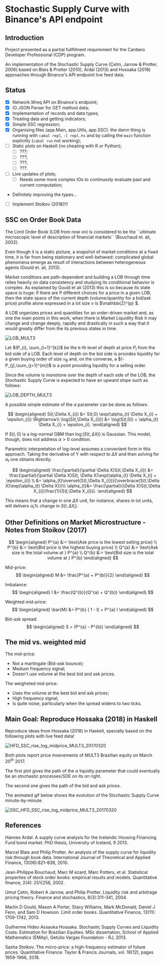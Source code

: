 # Stochastic Supply Curve with Binance's API endpoint
## Introduction
  Project presented as a partial fullfilment requirement for the
  Cardano Developer Professional (CDP) program.
  
  An implementation of the Stochastic Supply Curve 
  (Çetin, Jarrow & Protter, 2006) based on Blais & Protter (2010), 
  Árdal (2013) and Hossaka (2018) approaches through Binance's API endpoint live feed data. 

## Status
  * [X] Network.Wreq API on Binance's endpoint;
  * [X] IO JSON Parser for GET method data;
  * [X] Implementation of records and data types;
  * [X] Treating data and getting indicators;
  * [X] Simple SSC regression;
  * [X] Organising files (app.Main, app.Utils, app.SSC): the damn thing is running with ```cabal repl```, ```:l repl.hs``` and by calling the ```main``` function explicitly (```cabal run``` not working);
  * [ ] Static plots on Haskell (no cheating with R or Python);
    * [ ] ???;
    * [ ] ???;
    * [ ] ???;
    * [ ] ???.
  * [ ] Live updates of plots;
    * [ ] Needs some more complex IOs to continuosly evaluate past and current computation;
  * Definitely improving the types...
  * [ ] Implement Stoikov (2018)!!!
## SSC on Order Book Data

  The Limit Order Book (LOB from now on) is considered to be the ``ultimate microscopic level of description of financial markets´´ (Bouchaud et. ali, 2002).

  Even though it is a static picture, a snapshot of market conditions at a fixed time, it is far from being stationary and well-behaved: complicated global phenomena emerge as result of interactions between heterogeneous agents (Gould et. ali, 2013).

  Market conditions are path-dependent and building a LOB through time relies heavily on data consistency and studying its conditional behavior is complex. As explained by Gould et ali (2013) this is so because its state space is huge: if there are P different choices for a price in a given LOB, then the state space of the current depth (volume/quantity for a bid/ask price) profile alone expressed in a lot size $\nu$ is $\mathbb{Z}^{p} $.

  A LOB organizes prices and quantities for an order-driven market and, as one the main points in this work, when there is Market Liquidity Risk it may change and change deeply, rapidly and drastically in such a way that it would greatly differ from the its previous states in time. 

  ![LOB_MULT3](img/Example_LOB1_Chap4.jpeg)


  Let $(P_{i}, \sum_{i=1}^{k})$ be the k-th level of depth at price $P_{i}$ from the bid side of a LOB. Each level of depth on the bid side is provides liquidity for a given buying order of size $v_{B}$ and, on the converse, a $(-P_{j},\sum_{j=1}^{m})$ is a point providing liquidity for a selling order. 

  Since the volume is monotone over the depth of each side of the LOB, the Stochastic Supply Curve is expected to have an upward slope such as follows:

  ![LOB_DEPTH_MULT3](img/Example_LOBD1_Chap4.jpeg)

  A possible simple estimate of the $\alpha$ parameter can be done as follows:

$$
\begin{aligned}
S(t,\Delta X_{i}) &= S(t,0) \exp(\alpha_{t} \Delta X_{i} + \epsilon_{i}) \Rightarrow\\
\log(S(t,\Delta X_{i})) &= \log(S(t,0)) + \alpha_{t} \Delta X_{i} + \epsilon_{i}.
\end{aligned}
$$

  If $S(t,0)$ is a log-normal GBM than $\log(S(t,\Delta X))$ is Gaussian. This model, though, does not address $\alpha > 0$ condition. 

  Parametric interpretation of log-level assumes a convenient form in this approach. Taking the derivative of Y with respect to $\Delta X$ and then solving for $\alpha_{t}$ one obtains directly:

$$
\begin{aligned}
\frac{\partial}{\partial \Delta X}S(t,\Delta X_{i}) &= \frac{\partial}{\partial \Delta X}S(t, \Delta X)\exp(\alpha_{t} \Delta X_{i} + \epsilon_{i}) \\
&= \alpha_{t}\overset{S(t,\Delta X_{i})}{\overbrace{S(t,\Delta X)\exp(\alpha_{t} \Delta X)}}\\
\alpha_{t}&= \frac{\partial}{\Delta X}S(t,\Delta X_{i})\frac{1}{S(t,\Delta X_{i})}.
\end{aligned}
$$

  This means that a change in one $\Delta X$ unit, for instance, shares in lot units, will delivers $\alpha_{t}$\% change in $S(t,\Delta X_{i})$.
## Other Definitions on Market Microstructure - Notes from Stoikov (2017)
$$
\begin{aligned}
P^{a} &:= \text{Ask price is the lowest selling price} \\
P^{b} &:= \text{Bid price is the highest buying price} \\
Q^{a} &:= \text{Ask size is the total volume at } P^{a} \\
Q^{b} &:= \text{Bid size is the total volume at } P^{b}
\end{aligned}
$$

Mid-price:
$$
\begin{aligned}
M &= \frac{P^{a} + P^{b}}{2}
\end{aligned}
$$

Imbalance:
$$
\begin{aligned}
I &= \frac{Q^{b}}{Q^{a} + Q^{b}}
\end{aligned}
$$

Weighted mid-price:
$$
\begin{aligned}
\bar{M} &= P^{b} ( 1 - I) + P^{a} I
\end{aligned}
$$

Bid-ask spread:
$$
\begin{aligned}
S = (P^{a} - P^{b})
\end{aligned}
$$

## The mid vs. weighted mid

The mid-price:
  * Not a martingale (Bid-ask bounce);
  * Medium frequency signal;
  * Doesn't use volume at the best bid and ask prices.

The weigheted mid-price:
  * Uses the volume at the best bid and ask prices;
  * High frequency signal;
  * Is quite noise, particularly when the spread widens to two ticks.

## Main Goal: Reproduce Hossaka (2018) in Haskell
  Reproduce ideas from Hossaka (2018) in Haskell, specially based on the following plots with live feed data!
  
  ![HFD_SSC_rise_log_midprice_MULT3_20170320](img/alpha_S0_loglevel.jpeg)

  Both plots report price moevements of MULT3 Brazilian equity on March 20<sup>th</sup> 2017.

  The first plot gives the path of the $\alpha$ liquidty parameter that could eventually be an stochastic processes/SDE on its on right. 

  The second one gives the path of the bid and ask prices.

  The animated gif below shows the evolution of the Stochastic Supply Curve minute-by-minute.

  ![SSC_HFD_SSC_rise_log_midprice_MULT3_20170320](img/SSC_MULT3_20170320.gif)

## References

Hannes Ardal. A supply curve analysis for the Icelandic Housing Financing Fund
bond market. PhD thesis, University of Iceland, 9 2013.

Marcel Blais and Philip Protter. An analysis of the supply curve for liquidity risk through book data. International Journal of Theoretical and Applied Finance, 13(06):821–838, 2010.

Jean-Philippe Bouchaud, Marc M´ezard, Marc Potters, et al. Statistical properties of stock order books: empirical results and models. Quantitative finance, 2(4): 251{256, 2002.

Umut Çetin, Robert A Jarrow, and Philip Protter. Liquidity risk and arbitrage
pricing theory. Finance and stochastics, 8(3):311–341, 2004.

Martin D Gould, Mason A Porter, Stacy Williams, Mark McDonald, Daniel J Fenn, and Sam D Howison. Limit order books. Quantitative Finance, 13(11):
1709-1742, 2013.

Guilherme Hideo Assaoka Hossaka. Stochastic Supply Curves and Liquidity Costs:
Estimation for Brazilian Equities. MSc dissertation, School of Applied Mathematics (EMAp), Getúlio Vargas Foundation - RJ, 2013.

Sasha Stoikov. The micro-price: a high-frequency estimator of future prices. Quantitative Finance. Taylor & Francis Journals, vol. 18(12), pages 1959-1966, 2018.

